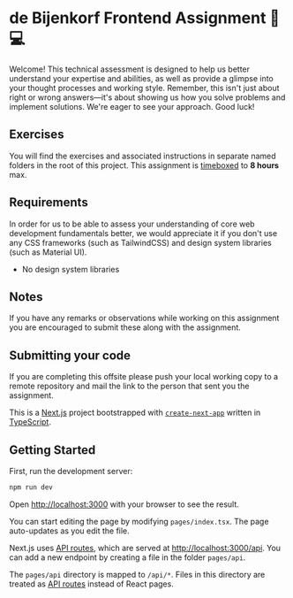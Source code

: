 # de Bijenkorf Frontend Assignment 🐝 💻

Welcome! This technical assessment is designed to help us better understand your expertise and abilities, as well as provide a glimpse into your thought processes and working style. Remember, this isn't just about right or wrong answers—it's about showing us how you solve problems and implement solutions. We're eager to see your approach. Good luck!

## Exercises

You will find the exercises and associated instructions in separate named folders in the root of this project. This assignment is [timeboxed](https://en.wikipedia.org/wiki/Timeboxing) to **8 hours** max.

## Requirements

In order for us to be able to assess your understanding of core web development fundamentals better, we would appreciate it if you don't use any CSS frameworks (such as TailwindCSS) and design system libraries (such as Material UI).

* No design system libraries

## Notes
If you have any remarks or observations while working on this assignment you are encouraged to submit these along with the assignment.

## Submitting your code
If you are completing this offsite please push your local working copy to a remote repository and mail the link to the person that sent you the assignment.

This is a [Next.js](https://nextjs.org/) project bootstrapped with [`create-next-app`](https://github.com/vercel/next.js/tree/canary/packages/create-next-app) written in [TypeScript](https://www.typescriptlang.org).

## Getting Started

First, run the development server:

```bash
npm run dev
```

Open [http://localhost:3000](http://localhost:3000) with your browser to see the result.

You can start editing the page by modifying `pages/index.tsx`. The page auto-updates as you edit the file.

Next.js uses [API routes](https://nextjs.org/docs/api-routes/introduction), which are served at [http://localhost:3000/api](http://localhost:3000/api). You can add a new endpoint by creating a file in the folder `pages/api`.

The `pages/api` directory is mapped to `/api/*`. Files in this directory are treated as [API routes](https://nextjs.org/docs/api-routes/introduction) instead of React pages.
